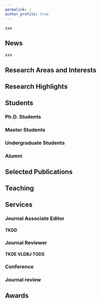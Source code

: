 ```yaml
---
permalink: /
author_profile: true
---
```


xxx

## News

xxx

## Research Areas and Interests

## Research Highlights

## Students

### Ph.D. Students

### Master Students

### Undergraduate Students

### Alumni

## Selected Publications

## Teaching

## Services
  ### Journal Associate Editor
  #### TKDD

  ### Journal Reviewer
  #### TKDE VLDBJ TODS

### Conference

### Journal review

## Awards
